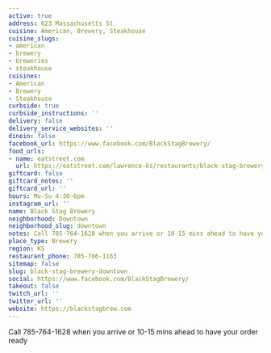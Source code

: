 ```yaml
---
active: true
address: 623 Massachusetts St
cuisine: American, Brewery, Steakhouse
cuisine_slugs:
- american
- brewery
- breweries
- steakhouse
cuisines:
- American
- Brewery
- Steakhouse
curbside: true
curbside_instructions: ''
delivery: false
delivery_service_websites: ''
dinein: false
facebook_url: https://www.facebook.com/BlackStagBrewery/
food_urls:
- name: eatstreet.com
  url: https://eatstreet.com/lawrence-ks/restaurants/black-stag-brewery-and-pub
giftcard: false
giftcard_notes: ''
giftcard_url: ''
hours: Mo-Su 4:30-6pm
instagram_url: ''
name: Black Stag Brewery
neighborhood: Downtown
neighborhood_slug: downtown
notes: Call 785-764-1628 when you arrive or 10-15 mins ahead to have your order ready
place_type: Brewery
region: KS
restaurant_phone: 785-766-1163
sitemap: false
slug: black-stag-brewery-downtown
social: https://www.facebook.com/BlackStagBrewery/
takeout: false
twitch_url: ''
twitter_url: ''
website: https://blackstagbrew.com
---
```


Call 785-764-1628 when you arrive or 10-15 mins ahead to have your order ready